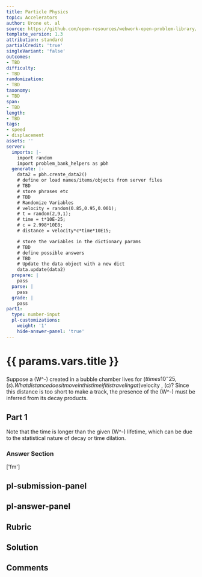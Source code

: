 ```yaml
---
title: Particle Physics
topic: Accelerators
author: Urone et. al
source: https://github.com/open-resources/webwork-open-problem-library/tree/master/Contrib/BrockPhysics/College_Physics_Urone/33.Particle_Physics/33-03.Accelerators/NU_U17-33-03-002.pg
template_version: 1.3
attribution: standard
partialCredit: 'true'
singleVariant: 'false'
outcomes:
- TBD
difficulty:
- TBD
randomization:
- TBD
taxonomy:
- TBD
span:
- TBD
length:
- TBD
tags:
- speed
- displacement
assets: ''
server:
  imports: |-
    import random
    import problem_bank_helpers as pbh
  generate: |-
    data2 = pbh.create_data2()
    # define or load names/items/objects from server files
    # TBD
    # store phrases etc
    # TBD
    # Randomize Variables
    # velocity = random(0.85,0.95,0.001);
    # t = random(2,9,1);
    # time = t*10E-25;
    # c = 2.998*10E8;
    # distance = velocity*c*time*10E15;

    # store the variables in the dictionary params
    # TBD
    # define possible answers
    # TBD
    # Update the data object with a new dict
    data.update(data2)
  prepare: |
    pass
  parse: |
    pass
  grade: |
    pass
part1:
  type: number-input
  pl-customizations:
    weight: '1'
    hide-answer-panel: 'true'
---
```


# {{ params.vars.title }} 


Suppose a (W^-) created in a bubble chamber lives for ($t times 10^-25 , (s). What distance does it move in this time if it is traveling at ($velocity , (c)? Since this distance is too short to make a track, the presence of the (W^-) must be inferred from its decay products.

## Part 1 
Note that the time is longer than the given (W^-) lifetime, which can be due to the statistical nature of decay or time dilation. 


 ### Answer Section
['fm']

## pl-submission-panel 


## pl-answer-panel 


## Rubric 


## Solution 


## Comments 


